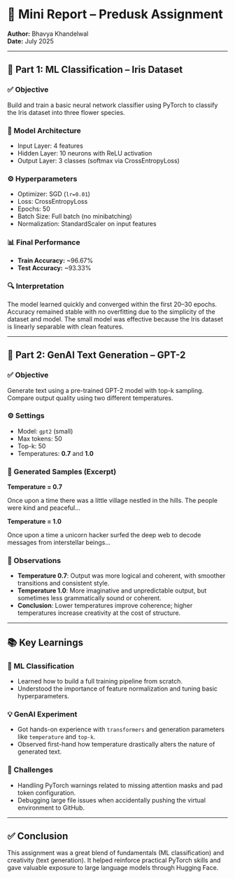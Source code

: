 # 📝 Mini Report – Predusk Assignment

**Author:** Bhavya Khandelwal  
**Date:** July 2025

---

## 🔶 Part 1: ML Classification – Iris Dataset

### ✅ Objective
Build and train a basic neural network classifier using PyTorch to classify the Iris dataset into three flower species.

### 🧠 Model Architecture
- Input Layer: 4 features
- Hidden Layer: 10 neurons with ReLU activation
- Output Layer: 3 classes (softmax via CrossEntropyLoss)

### ⚙️ Hyperparameters
- Optimizer: SGD (`lr=0.01`)
- Loss: CrossEntropyLoss
- Epochs: 50
- Batch Size: Full batch (no minibatching)
- Normalization: StandardScaler on input features

### 📊 Final Performance
- **Train Accuracy:** ~96.67%
- **Test Accuracy:** ~93.33%

### 🔍 Interpretation
The model learned quickly and converged within the first 20–30 epochs. Accuracy remained stable with no overfitting due to the simplicity of the dataset and model. The small model was effective because the Iris dataset is linearly separable with clean features.

---

## 🔷 Part 2: GenAI Text Generation – GPT-2

### ✅ Objective
Generate text using a pre-trained GPT-2 model with top-k sampling. Compare output quality using two different temperatures.

### ⚙️ Settings
- Model: `gpt2` (small)
- Max tokens: 50
- Top-k: 50
- Temperatures: **0.7** and **1.0**

### 📄 Generated Samples (Excerpt)

**Temperature = 0.7**

Once upon a time there was a little village nestled in the hills. The people were kind and peaceful...


**Temperature = 1.0**

Once upon a time a unicorn hacker surfed the deep web to decode messages from interstellar beings...


### 🧠 Observations
- **Temperature 0.7**: Output was more logical and coherent, with smoother transitions and consistent style.
- **Temperature 1.0**: More imaginative and unpredictable output, but sometimes less grammatically sound or coherent.
- **Conclusion**: Lower temperatures improve coherence; higher temperatures increase creativity at the cost of structure.

---

## 📚 Key Learnings

### 🔬 ML Classification
- Learned how to build a full training pipeline from scratch.
- Understood the importance of feature normalization and tuning basic hyperparameters.

### 💡 GenAI Experiment
- Got hands-on experience with `transformers` and generation parameters like `temperature` and `top-k`.
- Observed first-hand how temperature drastically alters the nature of generated text.

### 🔧 Challenges
- Handling PyTorch warnings related to missing attention masks and pad token configuration.
- Debugging large file issues when accidentally pushing the virtual environment to GitHub.

---

## ✅ Conclusion

This assignment was a great blend of fundamentals (ML classification) and creativity (text generation). It helped reinforce practical PyTorch skills and gave valuable exposure to large language models through Hugging Face.
